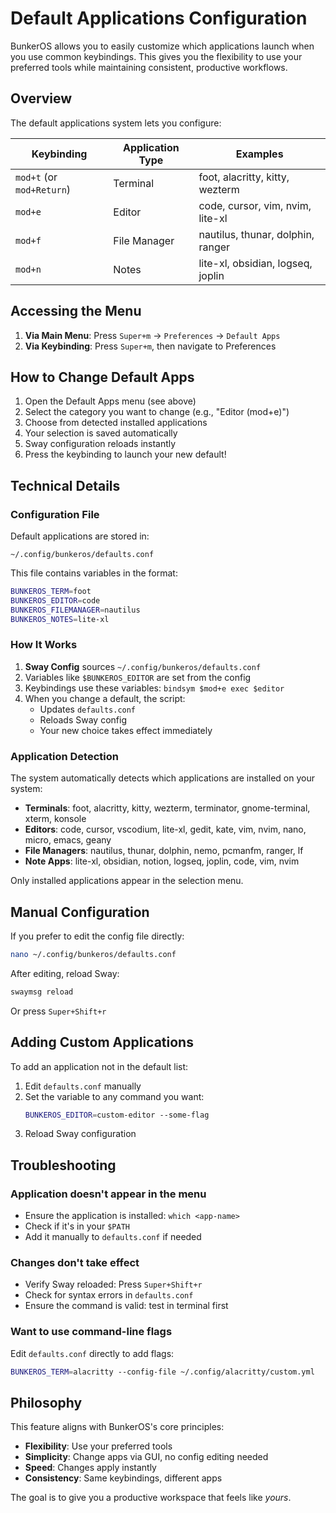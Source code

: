 # Default Applications Configuration

BunkerOS allows you to easily customize which applications launch when you use common keybindings. This gives you the flexibility to use your preferred tools while maintaining consistent, productive workflows.

## Overview

The default applications system lets you configure:

| Keybinding | Application Type | Examples |
|------------|------------------|----------|
| `mod+t` (or `mod+Return`) | Terminal | foot, alacritty, kitty, wezterm |
| `mod+e` | Editor | code, cursor, vim, nvim, lite-xl |
| `mod+f` | File Manager | nautilus, thunar, dolphin, ranger |
| `mod+n` | Notes | lite-xl, obsidian, logseq, joplin |

## Accessing the Menu

1. **Via Main Menu**: Press `Super+m` → `Preferences` → `Default Apps`
2. **Via Keybinding**: Press `Super+m`, then navigate to Preferences

## How to Change Default Apps

1. Open the Default Apps menu (see above)
2. Select the category you want to change (e.g., "Editor (mod+e)")
3. Choose from detected installed applications
4. Your selection is saved automatically
5. Sway configuration reloads instantly
6. Press the keybinding to launch your new default!

## Technical Details

### Configuration File

Default applications are stored in:
```
~/.config/bunkeros/defaults.conf
```

This file contains variables in the format:
```bash
BUNKEROS_TERM=foot
BUNKEROS_EDITOR=code
BUNKEROS_FILEMANAGER=nautilus
BUNKEROS_NOTES=lite-xl
```

### How It Works

1. **Sway Config** sources `~/.config/bunkeros/defaults.conf`
2. Variables like `$BUNKEROS_EDITOR` are set from the config
3. Keybindings use these variables: `bindsym $mod+e exec $editor`
4. When you change a default, the script:
   - Updates `defaults.conf`
   - Reloads Sway config
   - Your new choice takes effect immediately

### Application Detection

The system automatically detects which applications are installed on your system:

- **Terminals**: foot, alacritty, kitty, wezterm, terminator, gnome-terminal, xterm, konsole
- **Editors**: code, cursor, vscodium, lite-xl, gedit, kate, vim, nvim, nano, micro, emacs, geany
- **File Managers**: nautilus, thunar, dolphin, nemo, pcmanfm, ranger, lf
- **Note Apps**: lite-xl, obsidian, notion, logseq, joplin, code, vim, nvim

Only installed applications appear in the selection menu.

## Manual Configuration

If you prefer to edit the config file directly:

```bash
nano ~/.config/bunkeros/defaults.conf
```

After editing, reload Sway:
```bash
swaymsg reload
```

Or press `Super+Shift+r`

## Adding Custom Applications

To add an application not in the default list:

1. Edit `defaults.conf` manually
2. Set the variable to any command you want:
   ```bash
   BUNKEROS_EDITOR=custom-editor --some-flag
   ```
3. Reload Sway configuration

## Troubleshooting

### Application doesn't appear in the menu
- Ensure the application is installed: `which <app-name>`
- Check if it's in your `$PATH`
- Add it manually to `defaults.conf` if needed

### Changes don't take effect
- Verify Sway reloaded: Press `Super+Shift+r`
- Check for syntax errors in `defaults.conf`
- Ensure the command is valid: test in terminal first

### Want to use command-line flags
Edit `defaults.conf` directly to add flags:
```bash
BUNKEROS_TERM=alacritty --config-file ~/.config/alacritty/custom.yml
```

## Philosophy

This feature aligns with BunkerOS's core principles:

- **Flexibility**: Use your preferred tools
- **Simplicity**: Change apps via GUI, no config editing needed
- **Speed**: Changes apply instantly
- **Consistency**: Same keybindings, different apps

The goal is to give you a productive workspace that feels like *yours*.
